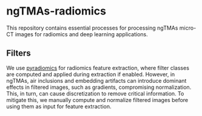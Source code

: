 # ngTMAs-radiomics
This repository contains essential processes for processing ngTMAs micro-CT images for radiomics and deep learning applications.


## Filters

We use [pyradiomics](https://pyradiomics.readthedocs.io/en/2.0.1/index.html) for radiomics feature extraction, where filter classes are computed and applied during extraction if enabled. However, in ngTMAs, air inclusions and embedding artifacts can introduce dominant effects in filtered images, such as gradients, compromising normalization. This, in turn, can cause discretization to remove critical information. To mitigate this, we manually compute and normalize filtered images before using them as input for feature extraction.

